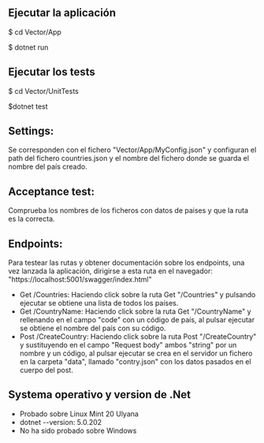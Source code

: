 ## Ejecutar la aplicación
$ cd Vector/App

$ dotnet run

## Ejecutar los tests
$ cd Vector/UnitTests

$dotnet test


## Settings: 
Se corresponden con el fichero "Vector/App/MyConfig.json" y configuran el path del fichero countries.json y el nombre del fichero donde se guarda el nombre del país creado.


## Acceptance test:
Comprueba los nombres de los ficheros con datos de paises y que la ruta es la correcta.


## Endpoints:
Para testear las rutas y obtener documentación sobre los endpoints, una vez lanzada la aplicación, dirigirse a esta ruta en el navegador: "https://localhost:5001/swagger/index.html"

* Get /Countries: Haciendo click sobre la ruta Get "/Countries" y pulsando ejecutar se obtiene una lista de todos los países.
* Get /CountryName: Haciendo click sobre la ruta Get "/CountryName" y rellenando en el campo "code" con un código de país, al pulsar ejecutar se obtiene el nombre del país con su código.
* Post /CreateCountry: Haciendo click sobre la ruta Post "/CreateCountry" y sustituyendo en el campo "Request body" ambos "string" por un nombre y un código, al pulsar ejecutar se crea en el servidor un fichero en la carpeta "data", llamado "contry.json" con los datos pasados en el cuerpo del post.


## Systema operativo y version de .Net
* Probado sobre Linux Mint 20 Ulyana
* dotnet --version: 5.0.202
* No ha sido probado sobre Windows
